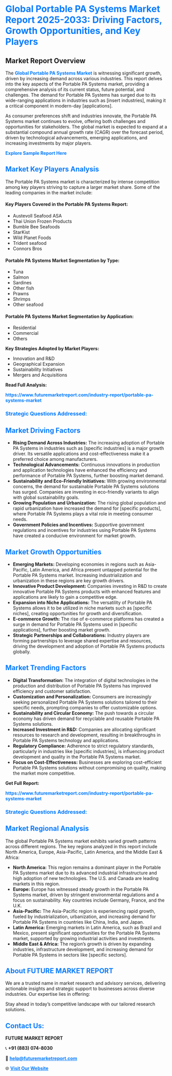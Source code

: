 <h1 style="color: #007BFF;">Global Portable PA Systems Market Report 2025-2033: Driving Factors, Growth Opportunities, and Key Players</h1>

<section id="overview">
<h2>Market Report Overview</h2>
<p>The <a href="https://www.futuremarketreport.com/industry-report/portable-pa-systems-market" style="color: #007BFF; text-decoration: none;"><strong>Global Portable PA Systems Market</strong></a> is witnessing significant growth, driven by increasing demand across various industries. This report delves into the key aspects of the Portable PA Systems market, providing a comprehensive analysis of its current status, future potential, and challenges. The demand for Portable PA Systems has surged due to its wide-ranging applications in industries such as [insert industries], making it a critical component in modern-day [applications].</p>
<p>As consumer preferences shift and industries innovate, the Portable PA Systems market continues to evolve, offering both challenges and opportunities for stakeholders. The global market is expected to expand at a substantial compound annual growth rate (CAGR) over the forecast period, driven by technological advancements, emerging applications, and increasing investments by major players.</p>
</section>

<section id="overview">
<p><a href="https://www.futuremarketreport.com/request-sample/reportId=33869" style="color: #007BFF; text-decoration: none;"><strong>Explore Sample Report Here</strong></a></p>
</section>

<section id="key-players">
<h2 style="color: #007BFF;">Market Key Players Analysis</h2>
<p>The Portable PA Systems market is characterized by intense competition among key players striving to capture a larger market share. Some of the leading companies in the market include:</p>
<h4>Key Players Covered in the Portable PA Systems Report:</h4>
<ul><li>Austevoll Seafood ASA</li><li>Thai Union Frozen Products</li><li>Bumble Bee Seafoods</li><li>StarKist</li><li>Wild Planet Foods</li><li>Trident seafood</li><li>Connors Bros</li></ul>
<h4>Portable PA Systems Market Segmentation by Type:</h4>
<ul><li>Tuna</li><li>Salmon</li><li>Sardines</li><li>Other fish</li><li>Prawns</li><li>Shrimps</li><li>Other seafood</li></ul>

<h4>Portable PA Systems Market Segmentation by Application:</h4>
<ul><li>Residential</li><li>Commercial</li><li>Others</li></ul>
<p><strong>Key Strategies Adopted by Market Players:</strong></p>
<ul>
<li>Innovation and R&D</li>
<li>Geographical Expansion</li>
<li>Sustainability Initiatives</li>
<li>Mergers and Acquisitions</li>
</ul>
</section>

<section>
<p><strong>Read Full Analysis: </strong></p><a href="https://www.futuremarketreport.com/industry-report/portable-pa-systems-market" style="color: #007BFF; text-decoration: none;"><strong>https://www.futuremarketreport.com/industry-report/portable-pa-systems-market</strong></a>
<h3 style="color: #007BFF;">Strategic Questions Addressed:</h3>
</section>

<section id="driving-factors">
<h2 style="color: #007BFF;">Market Driving Factors</h2>
<ul>
<li><strong>Rising Demand Across Industries:</strong> The increasing adoption of Portable PA Systems in industries such as [specific industries] is a major growth driver. Its versatile applications and cost-effectiveness make it a preferred choice among manufacturers.</li>
<li><strong>Technological Advancements:</strong> Continuous innovations in production and application technologies have enhanced the efficiency and performance of Portable PA Systems, further boosting market demand.</li>
<li><strong>Sustainability and Eco-Friendly Initiatives:</strong> With growing environmental concerns, the demand for sustainable Portable PA Systems solutions has surged. Companies are investing in eco-friendly variants to align with global sustainability goals.</li>
<li><strong>Growing Population and Urbanization:</strong> The rising global population and rapid urbanization have increased the demand for [specific products], where Portable PA Systems plays a vital role in meeting consumer needs.</li>
<li><strong>Government Policies and Incentives:</strong> Supportive government regulations and incentives for industries using Portable PA Systems have created a conducive environment for market growth.</li>
</ul>
</section>

<section id="growth-opportunities">
<h2 style="color: #007BFF;">Market Growth Opportunities</h2>
<ul>
<li><strong>Emerging Markets:</strong> Developing economies in regions such as Asia-Pacific, Latin America, and Africa present untapped potential for the Portable PA Systems market. Increasing industrialization and urbanization in these regions are key growth drivers.</li>
<li><strong>Innovative Product Development:</strong> Companies investing in R&D to create innovative Portable PA Systems products with enhanced features and applications are likely to gain a competitive edge.</li>
<li><strong>Expansion into Niche Applications:</strong> The versatility of Portable PA Systems allows it to be utilized in niche markets such as [specific niches], creating opportunities for growth and diversification.</li>
<li><strong>E-commerce Growth:</strong> The rise of e-commerce platforms has created a surge in demand for Portable PA Systems used in [specific applications], further boosting market growth.</li>
<li><strong>Strategic Partnerships and Collaborations:</strong> Industry players are forming partnerships to leverage shared expertise and resources, driving the development and adoption of Portable PA Systems products globally.</li>
</ul>
</section>

<section id="trending-factors">
<h2 style="color: #007BFF;">Market Trending Factors</h2>
<ul>
<li><strong>Digital Transformation:</strong> The integration of digital technologies in the production and distribution of Portable PA Systems has improved efficiency and customer satisfaction.</li>
<li><strong>Customization and Personalization:</strong> Consumers are increasingly seeking personalized Portable PA Systems solutions tailored to their specific needs, prompting companies to offer customizable options.</li>
<li><strong>Sustainability and Circular Economy:</strong> The push towards a circular economy has driven demand for recyclable and reusable Portable PA Systems solutions.</li>
<li><strong>Increased Investment in R&D:</strong> Companies are allocating significant resources to research and development, resulting in breakthroughs in Portable PA Systems technology and applications.</li>
<li><strong>Regulatory Compliance:</strong> Adherence to strict regulatory standards, particularly in industries like [specific industries], is influencing product development and quality in the Portable PA Systems market.</li>
<li><strong>Focus on Cost-Effectiveness:</strong> Businesses are exploring cost-efficient Portable PA Systems solutions without compromising on quality, making the market more competitive.</li>
</ul>
</section>

<section>
<p><strong>Get Full Report: </strong></p><a href="https://www.futuremarketreport.com/industry-report/portable-pa-systems-market" style="color: #007BFF; text-decoration: none;"><strong>https://www.futuremarketreport.com/industry-report/portable-pa-systems-market</strong></a>
<h3 style="color: #007BFF;">Strategic Questions Addressed:</h3>
</section>


<section id="regional-analysis">
<h2 style="color: #007BFF;">Market Regional Analysis</h2>
<p>The global Portable PA Systems market exhibits varied growth patterns across different regions. The key regions analyzed in this report include North America, Europe, Asia-Pacific, Latin America, and the Middle East & Africa:</p>
<ul>
<li><strong>North America:</strong> This region remains a dominant player in the Portable PA Systems market due to its advanced industrial infrastructure and high adoption of new technologies. The U.S. and Canada are leading markets in this region.</li>
<li><strong>Europe:</strong> Europe has witnessed steady growth in the Portable PA Systems market, driven by stringent environmental regulations and a focus on sustainability. Key countries include Germany, France, and the U.K.</li>
<li><strong>Asia-Pacific:</strong> The Asia-Pacific region is experiencing rapid growth, fueled by industrialization, urbanization, and increasing demand for Portable PA Systems in countries like China, India, and Japan.</li>
<li><strong>Latin America:</strong> Emerging markets in Latin America, such as Brazil and Mexico, present significant opportunities for the Portable PA Systems market, supported by growing industrial activities and investments.</li>
<li><strong>Middle East & Africa:</strong> The region’s growth is driven by expanding industries, infrastructure development, and increasing demand for Portable PA Systems in sectors like [specific sectors].</li>
</ul>
</section>

<footer>
<h2 style="color: #007BFF;">About FUTURE MARKET REPORT</h2>
<p>We are a trusted name in market research and advisory services, delivering actionable insights and strategic support to businesses across diverse industries. Our expertise lies in offering:</p>

<p>Stay ahead in today’s competitive landscape with our tailored research solutions.</p>

<h2 style="color: #007BFF;">Contact Us:</h2>
<p><strong>FUTURE MARKET REPORT</strong></p>
<p>📞 <strong>+91 (883) 074-8030</strong></p>
<p>📧 <strong><a href="mailto:help@futuremarketreport.com" style="color: #007BFF;">help@futuremarketreport.com</a></strong></p>
<p>🌐 <strong><a href="https://www.futuremarketreport.com/" style="color: #007BFF;">Visit Our Website</a></strong></p>
</footer>